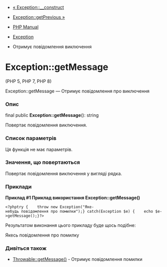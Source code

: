 - [« Exception::\_\_construct](exception.construct.md)
- [Exception::getPrevious »](exception.getprevious.md)

- [PHP Manual](index.md)
- [Exception](class.exception.md)
- Отримує повідомлення виключення

# Exception::getMessage

(PHP 5, PHP 7, PHP 8)

Exception::getMessage — Отримує повідомлення про виключення

### Опис

final public **Exception::getMessage**(): string

Повертає повідомлення виключення.

### Список параметрів

Ця функція не має параметрів.

### Значення, що повертаються

Повертає повідомлення виключення у вигляді рядка.

### Приклади

**Приклад #1 Приклад використання **Exception::getMessage()****

` <?phptry {    throw new Exception("Яке-небудь повідомлення про помилки");} catch(Exception $e) {    echo $e->getMessage();}?> `

Результатом виконання цього прикладу буде щось подібне:

Якесь повідомлення про помилку

### Дивіться також

- [Throwable::getMessage()](throwable.getmessage.md) - Отримує
повідомлення помилки
